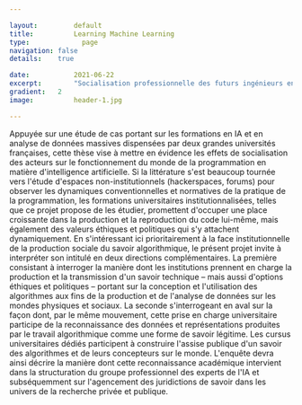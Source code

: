 ```yaml
---

layout:			default
title:  		Learning Machine Learning
type:			  page
navigation: false
details:    true

date:   		2021-06-22
excerpt: 		"Socialisation professionnelle des futurs ingénieurs en IA"
gradient: 	2
image: 			header-1.jpg

---
```


Appuyée sur une étude de cas portant sur les formations en IA et en analyse de données massives dispensées par deux grandes universités françaises, cette thèse vise à mettre en évidence les effets de socialisation des acteurs sur le fonctionnement du monde de la programmation en matière d'intelligence artificielle. Si la littérature s'est beaucoup tournée vers l'étude d'espaces non-institutionnels (hackerspaces, forums) pour observer les dynamiques conventionnelles et normatives de la pratique de la programmation, les formations universitaires institutionnalisées, telles que ce projet propose de les étudier, promettent d'occuper une place croissante dans la production et la reproduction du code lui-même, mais également des valeurs éthiques et politiques qui s'y attachent dynamiquement. En s'intéressant ici prioritairement à la face institutionnelle de la production sociale du savoir algorithmique, le présent projet invite à interpréter son intitulé en deux directions complémentaires. La première consistant à interroger la manière dont les institutions prennent en charge la production et la transmission d'un savoir technique – mais aussi d'options éthiques et politiques – portant sur la conception et l'utilisation des algorithmes aux fins de la production et de l'analyse de données sur les mondes physiques et sociaux. La seconde s'interrogeant en aval sur la façon dont, par le même mouvement, cette prise en charge universitaire participe de la reconnaissance des données et représentations produites par le travail algorithmique comme une forme de savoir légitime. Les cursus universitaires dédiés participent à construire l'assise publique d'un savoir des algorithmes et de leurs concepteurs sur le monde. L'enquête devra ainsi décrire la manière dont cette reconnaissance académique intervient dans la structuration du groupe professionnel des experts de l'IA et subséquemment sur l'agencement des juridictions de savoir dans les univers de la recherche privée et publique.
